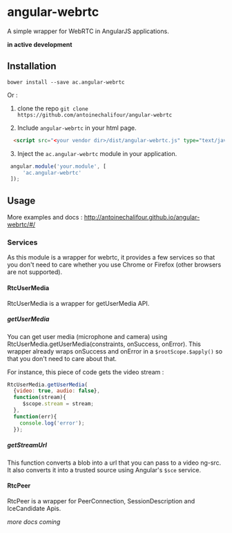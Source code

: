 # angular-webrtc
A simple wrapper for WebRTC in AngularJS applications.

**in active development**

## Installation
`bower install --save ac.angular-webrtc`

Or :

1. clone the repo
`git clone https://github.com/antoinechalifour/angular-webrtc`

2. Include `angular-webrtc` in your html page.
```html
  <script src="<your vendor dir>/dist/angular-webrtc.js" type="text/javascript"></script>
```
3. Inject the `ac.angular-webrtc` module in your application.

 ```js
  angular.module('your.module', [
      'ac.angular-webrtc'
  ]);
```

## Usage
More examples and docs : http://antoinechalifour.github.io/angular-webrtc/#/
### Services
As this module is a wrapper for webrtc, it provides a few services so that you don't need to care whether you use Chrome or Firefox (other browsers are not supported).

#### RtcUserMedia
RtcUserMedia is a wrapper for getUserMedia API.

##### getUserMedia
You can get user media (microphone and camera) using RtcUserMedia.getUserMedia(constraints, onSuccess, onError).
This wrapper already wraps onSuccess and onError in a `$rootScope.$apply()` so that you don't need to care about that.

For instance, this piece of code gets the video stream :
```js
RtcUserMedia.getUserMedia(
  {video: true, audio: false},
  function(stream){
     $scope.stream = stream;
  },
  function(err){
    console.log('error');
  });
```

##### getStreamUrl
This function converts a blob into a url that you can pass to a video ng-src. It also converts it into a trusted source using Angular's `$sce` service.

#### RtcPeer
RtcPeer is a wrapper for PeerConnection, SessionDescription and IceCandidate Apis.

*more docs coming*
